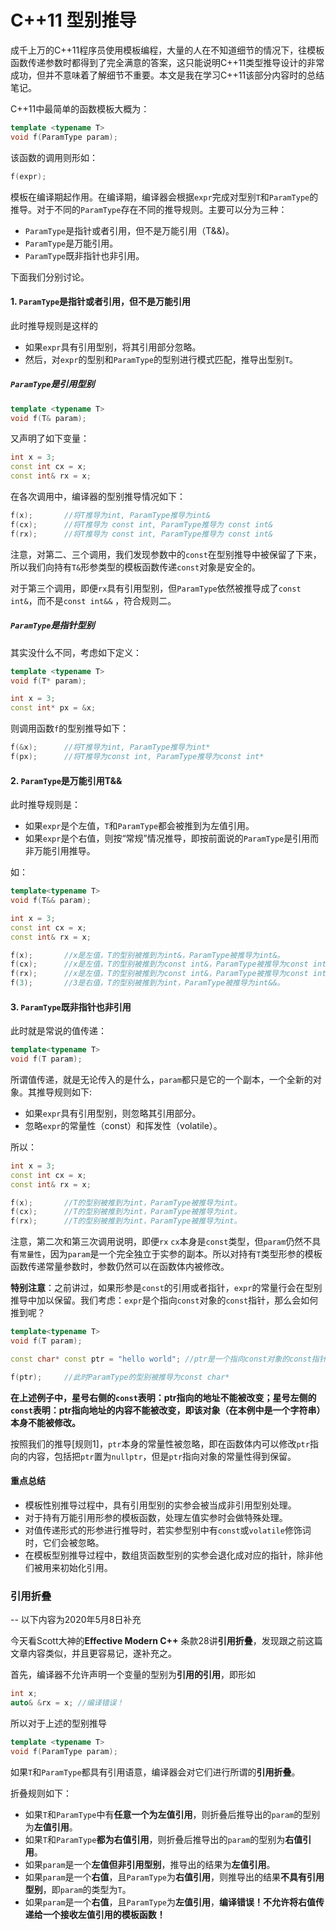 # C++11 型别推导

成千上万的C++11程序员使用模板编程，大量的人在不知道细节的情况下，往模板函数传递参数时都得到了完全满意的答案，这只能说明C++11类型推导设计的非常成功，但并不意味着了解细节不重要。本文是我在学习C++11该部分内容时的总结笔记。

C++11中最简单的函数模板大概为：

```c++
template <typename T>
void f(ParamType param);
```

该函数的调用则形如：

```c++
f(expr);
```

模板在编译期起作用。在编译期，编译器会根据`expr`完成对型别`T`和`ParamType`的推导。对于不同的`ParamType`存在不同的推导规则。主要可以分为三种：

* `ParamType`是指针或者引用，但不是万能引用（T&&)。
* `ParamType`是万能引用。
* `ParamType`既非指针也非引用。

下面我们分别讨论。

#### 1. `ParamType`是指针或者引用，但不是万能引用

此时推导规则是这样的

* 如果`expr`具有引用型别，将其引用部分忽略。
* 然后，对`expr`的型别和`ParamType`的型别进行模式匹配，推导出型别`T`。

##### `ParamType`是引用型别

```c++
template <typename T>
void f(T& param);
```

又声明了如下变量：

```c++
int x = 3;
const int cx = x;
const int& rx = x;
```

在各次调用中，编译器的型别推导情况如下：

```c++
f(x);		//将T推导为int, ParamType推导为int&
f(cx);		//将T推导为 const int, ParamType推导为 const int&
f(rx);		//将T推导为 const int, ParamType推导为 const int&
```

注意，对第二、三个调用，我们发现参数中的`const`在型别推导中被保留了下来，所以我们向持有`T&`形参类型的模板函数传递`const`对象是安全的。

对于第三个调用，即便`rx`具有引用型别，但`ParamType`依然被推导成了`const int&`，而不是`const int&&` ，符合规则二。

##### `ParamType`是指针型别

其实没什么不同，考虑如下定义：

```c++
template <typename T>
void f(T* param);

int x = 3;
const int* px = &x;
```

则调用函数`f`的型别推导如下：

```c++
f(&x);		//将T推导为int, ParamType推导为int*
f(px);		//将T推导为const int, ParamType推导为const int*
```

#### 2. `ParamType`是万能引用T&&

此时推导规则是：

* 如果`expr`是个左值，`T`和`ParamType`都会被推到为左值引用。
* 如果`expr`是个右值，则按“常规”情况推导，即按前面说的`ParamType`是引用而非万能引用推导。

如：

```c++
template<typename T>
void f(T&& param);

int x = 3;
const int cx = x;
const int& rx = x;

f(x);		//x是左值，T的型别被推到为int&，ParamType被推导为int&。
f(cx);		//x是左值，T的型别被推到为const int&，ParamType被推导为const int&。
f(rx);		//x是左值，T的型别被推到为const int&，ParamType被推导为const int&。
f(3);		//3是右值，T的型别被推到为int，ParamType被推导为int&&。
```

#### 3. `ParamType`既非指针也非引用

此时就是常说的值传递：

```c++
template<typename T>
void f(T param);
```

所谓值传递，就是无论传入的是什么，`param`都只是它的一个副本，一个全新的对象。其推导规则如下:

* 如果`expr`具有引用型别，则忽略其引用部分。
* 忽略`expr`的常量性（const）和挥发性（volatile）。

所以：

```c++
int x = 3;
const int cx = x;
const int& rx = x;

f(x);		//T的型别被推到为int，ParamType被推导为int。
f(cx);		//T的型别被推到为int，ParamType被推导为int。
f(rx);		//T的型别被推到为int，ParamType被推导为int。
```

注意，第二次和第三次调用说明，即便`rx` `cx`本身是`const`类型，但`param`仍然不具有`常量性`，因为`param`是一个完全独立于实参的副本。所以对持有`T`类型形参的模板函数传递常量参数时，参数仍然可以在函数体内被修改。

**特别注意**：之前讲过，如果形参是`const`的引用或者指针，`expr`的常量行会在型别推导中加以保留。我们考虑：`expr`是个指向`const`对象的`const`指针，那么会如何推到呢？

```c++
template<typename T>
void f(T param);

const char* const ptr = "hello world"; //ptr是一个指向const对象的const指针

f(ptr);		//此时ParamType的型别被推导为const char*
```

**在上述例子中，星号右侧的`const`表明：ptr指向的地址不能被改变；星号左侧的`const`表明：ptr指向地址的内容不能被改变，即该对象（在本例中是一个字符串）本身不能被修改。**

按照我们的推导[规则1]，`ptr`本身的常量性被忽略，即在函数体内可以修改`ptr`指向的内容，包括把`ptr`置为`nullptr`，但是`ptr`指向对象的常量性得到保留。

#### 重点总结

* 模板性别推导过程中，具有引用型别的实参会被当成非引用型别处理。
* 对于持有万能引用形参的模板函数，处理左值实参时会做特殊处理。
* 对值传递形式的形参进行推导时，若实参型别中有`const`或`volatile`修饰词时，它们会被忽略。
* 在模板型别推导过程中，数组货函数型别的实参会退化成对应的指针，除非他们被用来初始化引用。

### 引用折叠

-- 以下内容为2020年5月8日补充

今天看Scott大神的**Effective Modern C++** 条款28讲**引用折叠**，发现跟之前这篇文章内容类似，并且更容易记，遂补充之。

首先，编译器不允许声明一个变量的型别为**引用的引用**，即形如

```c++
int x;
auto& &rx = x; //编译错误！
```

所以对于上述的型别推导

```c++
template <typename T>
void f(ParamType param);
```

如果`T`和`ParamType`都具有引用语意，编译器会对它们进行所谓的**引用折叠**。

折叠规则如下：

* 如果`T`和`ParamType`中有**任意一个为左值引用**，则折叠后推导出的`param`的型别为**左值引用**。
* 如果`T`和`ParamType`**都为右值引用**，则折叠后推导出的`param`的型别为**右值引用**。
* 如果`param`是一个**左值但非引用型别**，推导出的结果为**左值引用**。
* 如果`param`是一个**右值**，且`ParamType`为**右值引用**，则推导出的结果**不具有引用型别**，即`param`的类型为`T`。
* 如果`param`是一个**右值**，且`ParamType`为**左值引用**，**编译错误！不允许将右值传递给一个接收左值引用的模板函数！**